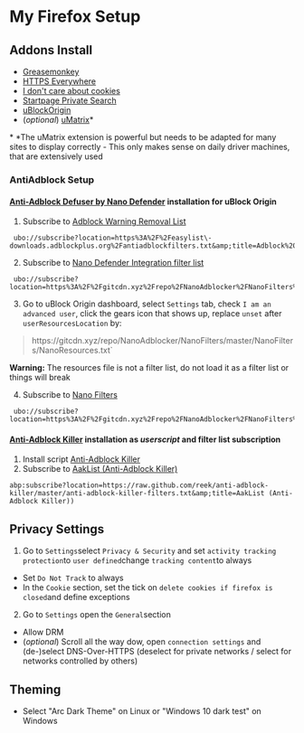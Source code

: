 # My Firefox Setup

## Addons Install
- [Greasemonkey](https://addons.mozilla.org/de/firefox/addon/greasemonkey/)
- [HTTPS Everywhere](https://addons.mozilla.org/de/firefox/addon/https-everywhere/)
- [I don't care about cookies](https://addons.mozilla.org/de/firefox/addon/i-dont-care-about-cookies/)
- [Startpage Private Search](https://addons.mozilla.org/de/firefox/addon/startpage-private-search/?src=search)
- [uBlockOrigin](https://addons.mozilla.org/de/firefox/addon/ublock-origin/)
- (*optional*) [uMatrix](https://addons.mozilla.org/de/firefox/addon/umatrix/?src=search)*

\* *The uMatrix extension is powerful but needs to be adapted for many sites to display correctly - This only makes sense on daily driver machines, that are extensively used

### AntiAdblock Setup

#### [Anti-Adblock Defuser by Nano Defender](https://jspenguin2017.github.io/uBlockProtector/) installation for uBlock Origin

   1. Subscribe to [Adblock Warning Removal List](https%3A%2F%2Feasylist\-downloads.adblockplus.org%2Fantiadblockfilters.txt&amp;title=Adblock%20Warning%20Removal%20List) 
      
     ubo://subscribe?location=https%3A%2F%2Feasylist\-downloads.adblockplus.org%2Fantiadblockfilters.txt&amp;title=Adblock%20Warning%20Removal%20List
      
   2. Subscribe to [Nano Defender Integration filter list](https%3A%2F%2Fgitcdn.xyz%2Frepo%2FNanoAdblocker%2FNanoFilters%2Fmaster%2FNanoMirror%2FNanoDefender.txt&amp;title=Nano%20Defender%20Integration)
   
     ubo://subscribe?location=https%3A%2F%2Fgitcdn.xyz%2Frepo%2FNanoAdblocker%2FNanoFilters%2Fmaster%2FNanoMirror%2FNanoDefender.txt&amp;title=Nano%20Defender%20Integration
   
   3. Go to uBlock Origin dashboard, select `Settings` tab, check `I am an advanced user`, click the gears icon that shows up, replace `unset` after `userResourcesLocation` by:
        
   > https://<i></i>gitcdn.xyz/repo/NanoAdblocker/NanoFilters/master/NanoFilters/NanoResources.txt`
        
   **Warning:** The resources file is not a filter list, do not load it as a filter list or things will break
   
   4. Subscribe to [Nano Filters](https%3A%2F%2Fgitcdn.xyz%2Frepo%2FNanoAdblocker%2FNanoFilters%2Fmaster%2FNanoFilters%2FNanoBase.txt&amp;title=Nano%20filters)
   
     ubo://subscribe?location=https%3A%2F%2Fgitcdn.xyz%2Frepo%2FNanoAdblocker%2FNanoFilters%2Fmaster%2FNanoFilters%2FNanoBase.txt&amp;title=Nano%20filters`
        
#### [Anti-Adblock Killer](https://reek.github.io/anti-adblock-killer/) installation as *userscript* and filter list subscription

   1. Install script [Anti-Adblock Killer](https://raw.github.com/reek/anti-adblock-killer/master/anti-adblock-killer.user.js)
   2. Subscribe to [AakList (Anti-Adblock Killer)](https://raw.github.com/reek/anti-adblock-killer/master/anti-adblock-killer-filters.txt&amp;title=AakList )
   
    abp:subscribe?location=https://raw.github.com/reek/anti-adblock-killer/master/anti-adblock-killer-filters.txt&amp;title=AakList (Anti-Adblock Killer))

## Privacy Settings

   1. Go to `Settings`select `Privacy & Security` and set `activity tracking protection`to `user defined`change `tracking content`to always
   * Set `Do Not Track` to always
   * In the `Cookie` section, set the tick on `delete cookies if firefox is closed`and define exceptions
   2. Go to `Settings` open the `General`section 
   * Allow DRM
   * (*optional*) Scroll all the way dow, open `connection settings` and (de-)select DNS-Over-HTTPS (deselect for private networks / select for networks controlled by others)

## Theming
   * Select "Arc Dark Theme" on Linux or "Windows 10 dark test" on Windows 
